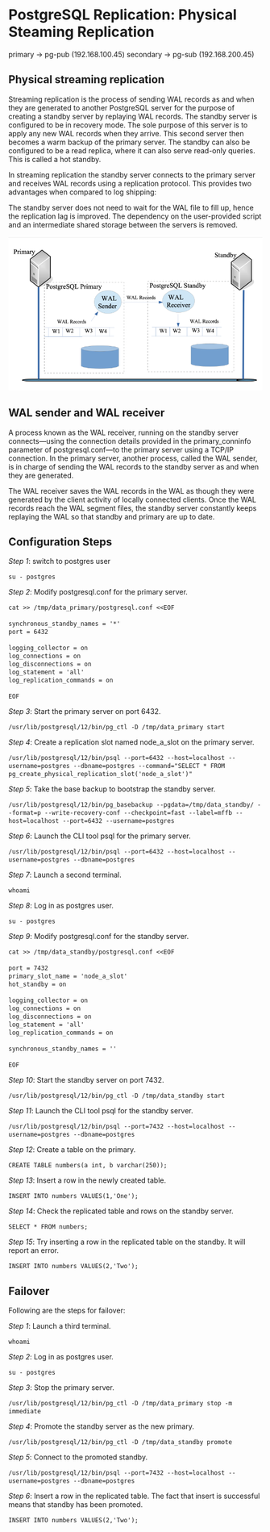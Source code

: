 # PostgreSQL Replication: Physical Steaming Replication

primary -> pg-pub (192.168.100.45)
secondary -> pg-sub (192.168.200.45)

## Physical streaming replication
Streaming replication is the process of sending WAL records as and when they are generated to another PostgreSQL server for the purpose of creating a standby server by replaying WAL records. The standby server is configured to be in recovery mode. The sole purpose of this server is to apply any new WAL records when they arrive. This second server then becomes a warm backup of the primary server. The standby can also be configured to be a read replica, where it can also serve read-only queries. This is called a hot standby.

In streaming replication the standby server connects to the primary server and receives WAL records using a replication protocol. This provides two advantages when compared to log shipping:

The standby server does not need to wait for the WAL file to fill up, hence the replication lag is improved.
The dependency on the user-provided script and an intermediate shared storage between the servers is removed.

![Steaming Replication Diagram](image-physical-steaming-replication.png)


## WAL sender and WAL receiver
A process known as the WAL receiver, running on the standby server connects—using the connection details provided in the primary_conninfo parameter of postgresql.conf—to the primary server using a TCP/IP connection. In the primary server, another process, called the WAL sender, is in charge of sending the WAL records to the standby server as and when they are generated.

The WAL receiver saves the WAL records in the WAL as though they were generated by the client activity of locally connected clients. Once the WAL records reach the WAL segment files, the standby server constantly keeps replaying the WAL so that standby and primary are up to date.

## Configuration Steps

*Step 1*: switch to postgres user
```
su - postgres
```

*Step 2*: Modify postgresql.conf for the primary server.
```
cat >> /tmp/data_primary/postgresql.conf <<EOF

synchronous_standby_names = '*'
port = 6432

logging_collector = on
log_connections = on
log_disconnections = on
log_statement = 'all'
log_replication_commands = on

EOF
```

*Step 3*: Start the primary server on port 6432.
```
/usr/lib/postgresql/12/bin/pg_ctl -D /tmp/data_primary start
```

*Step 4*: Create a replication slot named node_a_slot on the primary server.
```
/usr/lib/postgresql/12/bin/psql --port=6432 --host=localhost --username=postgres --dbname=postgres --command="SELECT * FROM pg_create_physical_replication_slot('node_a_slot')"
```

*Step 5*: Take the base backup to bootstrap the standby server.
```
/usr/lib/postgresql/12/bin/pg_basebackup --pgdata=/tmp/data_standby/ --format=p --write-recovery-conf --checkpoint=fast --label=mffb --host=localhost --port=6432 --username=postgres

```

*Step 6*: Launch the CLI tool psql for the primary server.
```
/usr/lib/postgresql/12/bin/psql --port=6432 --host=localhost --username=postgres --dbname=postgres
```

*Step 7*: Launch a second terminal.
```
whoami
```

*Step 8*: Log in as postgres user.
```
su - postgres
```

*Step 9*: Modify postgresql.conf for the standby server.
```
cat >> /tmp/data_standby/postgresql.conf <<EOF

port = 7432
primary_slot_name = 'node_a_slot'
hot_standby = on

logging_collector = on
log_connections = on
log_disconnections = on
log_statement = 'all'
log_replication_commands = on

synchronous_standby_names = ''

EOF
```

*Step 10*: Start the standby server on port 7432.
```
/usr/lib/postgresql/12/bin/pg_ctl -D /tmp/data_standby start
```

*Step 11*: Launch the CLI tool psql for the standby server.
```
/usr/lib/postgresql/12/bin/psql --port=7432 --host=localhost --username=postgres --dbname=postgres
```

*Step 12*: Create a table on the primary.
```
CREATE TABLE numbers(a int, b varchar(250));
```

*Step 13*: Insert a row in the newly created table.
```
INSERT INTO numbers VALUES(1,'One');
```

*Step 14*: Check the replicated table and rows on the standby server.
```
SELECT * FROM numbers;
```

*Step 15*: Try inserting a row in the replicated table on the standby. It will report an error.
```
INSERT INTO numbers VALUES(2,'Two');
```

## Failover
Following are the steps for failover:

*Step 1*: Launch a third terminal.
```
whoami
```

*Step 2*: Log in as postgres user.
```
su - postgres
```

*Step 3*: Stop the primary server.
```
/usr/lib/postgresql/12/bin/pg_ctl -D /tmp/data_primary stop -m immediate
```

*Step 4*: Promote the standby server as the new primary.
```
/usr/lib/postgresql/12/bin/pg_ctl -D /tmp/data_standby promote
```

*Step 5*: Connect to the promoted standby.
```
/usr/lib/postgresql/12/bin/psql --port=7432 --host=localhost --username=postgres --dbname=postgres
```

*Step 6*: Insert a row in the replicated table. The fact that insert is successful means that standby has been promoted.
```
INSERT INTO numbers VALUES(2,'Two');
```
